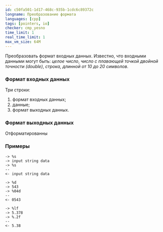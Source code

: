 ```yaml
---
id: c50fa501-1d17-468c-935b-1cdc6c89372c
longname: Преобразование формата
languages: [cpp]
tags: [pointers, io]
checker: cmp_yesno
time_limit: 1
real_time_limit: 1
max_vm_size: 64M
---
```



Преобразовать формат входных данных. Известно, что входными данными могут быть: *целое число*, *число с плавающей точкой двойной точности (double)*, *строка, длинной от 10 до 20 символов*.

### Формат входных данных

Три строки: 
1. формат входных данных;
2. данные;
3. формат выходных данных.

### Формат выходных данных

Отформатированны

### Примеры

```
-> %s
-> input string data
-> %s
--
<- input string data
```

```
-> %d
-> 543
-> %04d
--
<- 0543
```

```
-> %lf
-> 5.378
-> %.2f
--
<- 5.38
```

